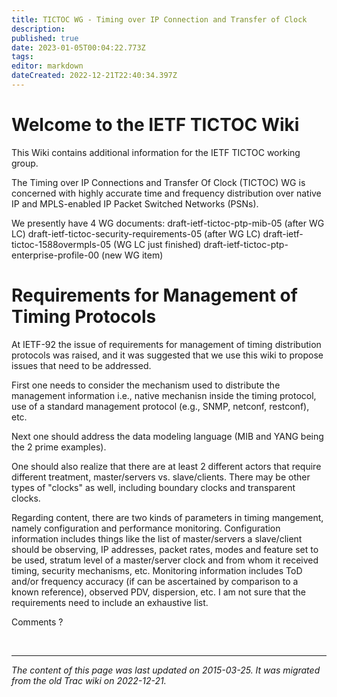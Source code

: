 ```yaml
---
title: TICTOC WG - Timing over IP Connection and Transfer of Clock
description: 
published: true
date: 2023-01-05T00:04:22.773Z
tags: 
editor: markdown
dateCreated: 2022-12-21T22:40:34.397Z
---
```


# Welcome to the IETF TICTOC Wiki 
This Wiki contains additional information for the IETF TICTOC working group.

The Timing over IP Connections and Transfer Of Clock (TICTOC) WG is concerned with highly accurate time and frequency distribution over native IP and MPLS-enabled IP Packet Switched Networks (PSNs).

We presently have 4 WG documents: draft-ietf-tictoc-ptp-mib-05 (after WG LC) draft-ietf-tictoc-security-requirements-05 (after WG LC) draft-ietf-tictoc-1588overmpls-05 (WG LC just finished) draft-ietf-tictoc-ptp-enterprise-profile-00 (new WG item)

# Requirements for Management of Timing Protocols
At IETF-92 the issue of requirements for management of timing distribution protocols was raised, and it was suggested that we use this wiki to propose issues that need to be addressed.

First one needs to consider the mechanism used to distribute the management information i.e., native mechanisn inside the timing protocol, use of a standard management protocol (e.g., SNMP, netconf, restconf), etc.

Next one should address the data modeling language (MIB and YANG being the 2 prime examples).

One should also realize that there are at least 2 different actors that require different treatment, master/servers vs. slave/clients. There may be other types of "clocks" as well, including boundary clocks and transparent clocks.

Regarding content, there are two kinds of parameters in timing mangement, namely configuration and performance monitoring. Configuration information includes things like the list of master/servers a slave/client should be observing, IP addresses, packet rates, modes and feature set to be used, stratum level of a master/server clock and from whom it received timing, security mechanisms, etc. Monitoring information includes ToD and/or frequency accuracy (if can be ascertained by comparison to a known reference), observed PDV, dispersion, etc. I am not sure that the requirements need to include an exhaustive list.

Comments ?

&nbsp;
&nbsp;
&nbsp;

---

*The content of this page was last updated on 2015-03-25. It was migrated from the old Trac wiki on 2022-12-21.*